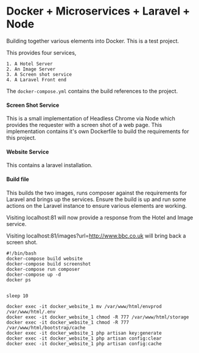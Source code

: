 # Docker + Microservices + Laravel + Node

Building together various elements into Docker.  This is a test project.

This provides four services, 

    1. A Hotel Server
    2. An Image Server
    3. A Screen shot service
    4. A Laravel Front end
    
The ```docker-compose.yml``` contains the build references to the project.

#### Screen Shot Service

This is a small implementation of Headless Chrome via Node which provides the requester with a screen shot of a web page.  This implementation contains it's own Dockerfile to build the requirements for this project.

#### Website Service

This contains a laravel installation.


#### Build file
This builds the two images, runs composer against the requirements for Laravel and brings up the services.
Ensure the build is up and run some actions on the Laravel instance to ensure various elements are working.

Visiting localhost:81 will now provide a response from the Hotel and Image service.

Visiting localhost:81/images?url=http://www.bbc.co.uk will bring back a screen shot.

```
#!/bin/bash
docker-compose build website
docker-compose build screenshot
docker-compose run composer
docker-compose up -d
docker ps


sleep 10

docker exec -it docker_website_1 mv /var/www/html/envprod /var/www/html/.env
docker exec -it docker_website_1 chmod -R 777 /var/www/html/storage
docker exec -it docker_website_1 chmod -R 777 /var/www/html/bootstrap/cache
docker exec -it docker_website_1 php artisan key:generate
docker exec -it docker_website_1 php artisan config:clear
docker exec -it docker_website_1 php artisan config:cache
```

